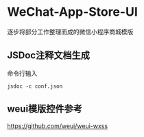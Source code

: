# WeChat-App-Store-UI
逐步将部分工作整理而成的微信小程序商城模版

## JSDoc注释文档生成
命令行输入

```shell
jsdoc -c conf.json
```
## weui模版控件参考
https://github.com/weui/weui-wxss
